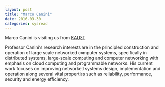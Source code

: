 ```yaml
---
layout: post
title: "Marco Canini"
date: 2016-03-30
categories: sysread
---
```


Marco Canini is visiting us from <a href="https://www.kaust.edu.sa/en/study/faculty/marcocanini">KAUST</a>

Professor Canini‘s research interests are in the principled construction and operation of large scale networked computer systems, specifically in distributed systems, large-scale computing and computer networking with emphasis on cloud computing and programmable networks. His current work focuses on improving networked systems design, implementation and operation along several vital properties such as reliability, performance, security and energy efficiency.
